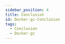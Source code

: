 ```yaml
---
sidebar_position: 4
title: Conclusion
id: Docker-gc-Conclusion
tags:
  - Conclusion
  - Docker-gc
---
```

